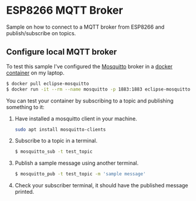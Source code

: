 # ESP8266 MQTT Broker

Sample on how to connect to a MQTT broker from ESP8266 and publish/subscribe on topics.

## Configure local MQTT broker

To test this sample I've configured the [Mosquitto](https://mosquitto.org/) broker in a [docker container](https://www.docker.com/) on my laptop.

```bash
$ docker pull eclipse-mosquitto
$ docker run -it --rm --name mosquitto -p 1883:1883 eclipse-mosquitto
```

You can test your container by subscribing to a topic and publishing something to it:

1. Have installed a mosquitto client in your machine.

   ```bash
   sudo apt install mosquitto-clients
   ```

2. Subscribe to a topic in a terminal.

   ```bash
   $ mosquitto_sub -t test_topic
   ```

3. Publish a sample message using another terminal.

   ```bash
   $ mosquitto_pub -t test_topic -m 'sample message'
   ```

4. Check your subscriber terminal, it should have the published message printed.
